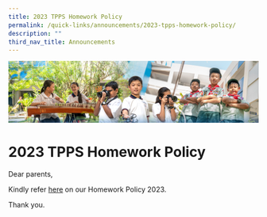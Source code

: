 ```yaml
---
title: 2023 TPPS Homework Policy
permalink: /quick-links/announcements/2023-tpps-homework-policy/
description: ""
third_nav_title: Announcements
---
```

![](/images/AboutUs.jpg)

2023 TPPS Homework Policy
=========================

Dear parents,

  

Kindly refer [here](https://tampinespri-moe-edu-sg-admin.cwp.sg/for-parents/2023-tpps-homework-policy) on our Homework Policy 2023.

  

Thank you.